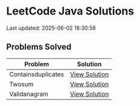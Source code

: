 # LeetCode Java Solutions

Last updated: 2025-06-02 18:30:58

## Problems Solved

| Problem | Solution |
|---------|----------|
| Containsduplicates | [View Solution](src/containsDuplicates) |
| Twosum | [View Solution](src/twoSum) |
| Validanagram | [View Solution](src/validAnagram) |
